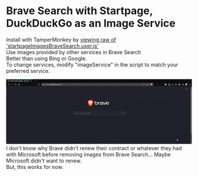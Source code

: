 # Brave Search with Startpage, DuckDuckGo as an Image Service
Install with TamperMonkey by [viewing raw of 'startpageImagesBraveSearch.user.js'](https://github.com/anthony1x6000/BraveSearch-with-Startpage-Images/raw/main/startpageImagesBraveSearch.user.js) \
 Use images provided by other services in Brave Search \
 Better than using Bing or Google. \
To change services, modify "imageService" in the script to match your preferred service.


![preview](braveImages.webp)
I don't know why Brave didn't renew their contract or whatever they had with Microsoft before removing images from Brave Search... Maybe Microsoft didn't want to renew. \
But, this works for now.
